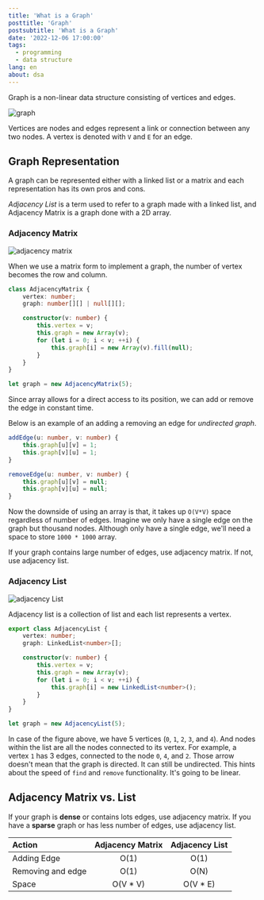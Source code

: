 ```yaml
---
title: 'What is a Graph'
posttitle: 'Graph'
postsubtitle: 'What is a Graph'
date: '2022-12-06 17:00:00'
tags:
  - programming
  - data structure
lang: en
about: dsa
---
```


Graph is a non-linear data structure consisting of vertices and edges.

![graph](/images/posts/what-is-a-graph/graph.png)

Vertices are nodes and edges represent a link or connection between any two nodes. A vertex is denoted with `V` and `E` for an edge.

## Graph Representation

A graph can be represented either with a linked list or a matrix and each representation has its own pros and cons.

_Adjacency List_ is a term used to refer to a graph made with a linked list, and Adjacency Matrix is a graph done with a 2D array.

### Adjacency Matrix

![adjacency matrix](/images/posts/what-is-a-graph/adjacency-matrix.png)

When we use a matrix form to implement a graph, the number of vertex becomes the row and column.

```ts
class AdjacencyMatrix {
	vertex: number;
	graph: number[][] | null[][];

	constructor(v: number) {
		this.vertex = v;
		this.graph = new Array(v);
		for (let i = 0; i < v; ++i) {
			this.graph[i] = new Array(v).fill(null);
		}
	}
}

let graph = new AdjacencyMatrix(5);
```

Since array allows for a direct access to its position, we can add or remove the edge in constant time.

Below is an example of an adding a removing an edge for _undirected graph_.

```ts
addEdge(u: number, v: number) {
    this.graph[u][v] = 1;
    this.graph[v][u] = 1;
}

removeEdge(u: number, v: number) {
    this.graph[u][v] = null;
    this.graph[v][u] = null;
}
```

Now the downside of using an array is that, it takes up `O(V*V)` space regardless of number of edges. Imagine we only have a single edge on the graph but thousand nodes. Although only have a single edge, we'll need a space to store `1000 * 1000` array.

If your graph contains large number of edges, use adjacency matrix. If not, use adjacency list.

### Adjacency List

![adjacency List](/images/posts/what-is-a-graph/adjacency-list.png)

Adjacency list is a collection of list and each list represents a vertex.

```ts
export class AdjacencyList {
	vertex: number;
	graph: LinkedList<number>[];

	constructor(v: number) {
		this.vertex = v;
		this.graph = new Array(v);
		for (let i = 0; i < v; ++i) {
			this.graph[i] = new LinkedList<number>();
		}
	}
}

let graph = new AdjacencyList(5);
```

In case of the figure above, we have 5 vertices (`0`, `1`, `2`, `3`, and `4`). And nodes within the list are all the nodes connected to its vertex. For example, a vertex `1` has 3 edges, connected to the node `0`, `4`, and `2`. Those arrow doesn't mean that the graph is directed. It can still be undirected. This hints about the speed of `find` and `remove` functionality. It's going to be linear.

## Adjacency Matrix vs. List

If your graph is **dense** or contains lots edges, use adjacency matrix. If you have a **sparse** graph or has less number of edges, use adjacency list.

| Action            | Adjacency Matrix | Adjacency List |
| :---------------- | :--------------: | :------------: |
| Adding Edge       |       O(1)       |      O(1)      |
| Removing and edge |       O(1)       |      O(N)      |
| Space             |    O(V \* V)     |   O(V \* E)    |

